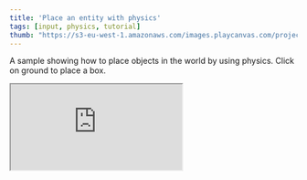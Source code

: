 ```yaml
---
title: 'Place an entity with physics'
tags: [input, physics, tutorial]
thumb: "https://s3-eu-west-1.amazonaws.com/images.playcanvas.com/projects/12/437836/9F4675-image-75.jpg"
---
```


A sample showing how to place objects in the world by using physics. Click on ground to place a box.

<div className="iframe-container">
    <iframe src="https://playcanv.as/p/JCW3CUKx/" title="Place an entity with physics" allow="camera; microphone; xr-spatial-tracking; fullscreen" allowfullscreen></iframe>
</div>
